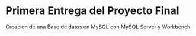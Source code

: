 # Primera Entrega del Proyecto Final

Creacion de una Base de datos en MySQL con MySQL Server y Workbench
